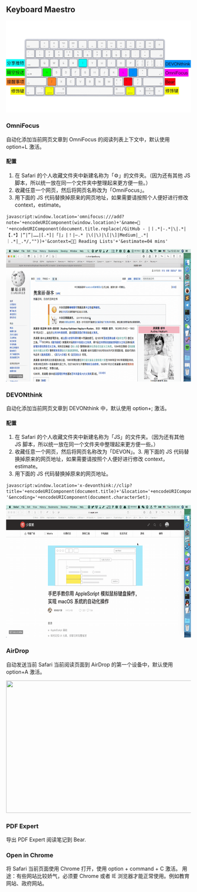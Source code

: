 ## Keyboard Maestro
![](https://github.com/JamesHopbourn/Apple-Automation/raw/master/Keyboard%20Maestro/PIC/keyboard.jpg)

### OmniFocus
自动化添加当前网页文章到 OmniFocus 的阅读列表上下文中，默认使用 option+L 激活。

#### 配置
1. 在 Safari 的个人收藏文件夹中新建名称为「⚙️」的文件夹。（因为还有其他 JS 脚本，所以统一放在同一个文件夹中整理起来更方便一些。）
2. 收藏任意一个网页，然后将网页名称改为「OmniFocus」。
3. 用下面的 JS 代码替换掉原来的网页地址，如果需要请按照个人便好进行修改 context，estimate。

```
javascript:window.location='omnifocus:///add?note='+encodeURIComponent(window.location)+'&name=🔖 '+encodeURIComponent(document.title.replace(/GitHub - |丨.*|-.*|\|.*|【.*】|“|”|……|[.*]|「|」|！|–.* |\(|\)|\[|\]|Medium|_.*| ｜.*|_.*/,""))+'&context=📕📕 Reading Lists'+'&estimate=04 mins'
```
<img src="/Keyboard%20Maestro/PIC/OmniFocus.gif" width="640" height="360"/>

### DEVONthink
自动化添加当前网页文章到 DEVONthink 中，默认使用 option+; 激活。

#### 配置
1. 在 Safari 的个人收藏文件夹中新建名称为「JS」的文件夹。（因为还有其他 JS 脚本，所以统一放在同一个文件夹中整理起来更方便一些。）
2. 收藏任意一个网页，然后将网页名称改为「DEVON」。3. 用下面的 JS 代码替换掉原来的网页地址，如果需要请按照个人便好进行修改 context，estimate。
3. 用下面的 JS 代码替换掉原来的网页地址。

```
javascript:window.location='x-devonthink://clip?title='+encodeURIComponent(document.title)+'&location='+encodeURIComponent(window.location)+'&referrer='+encodeURIComponent(document.referrer)+'&width='+window.innerWidth+'&text='+encodeURIComponent(getSelection())+'&source='+encodeURIComponent(document.documentElement.outerHTML)+ '&encoding='+encodeURIComponent(document.characterSet);
```
<img src="/Keyboard%20Maestro/PIC/DEVONthink.gif" width="640" height="360"/>

### AirDrop
自动发送当前 Safari 当前阅读页面到 AirDrop 的第一个设备中，默认使用 option+A 激活。

<img src="/Keyboard%20Maestro/PIC/AirDrop.gif" width="640" height="360"/>

### PDF Expert
导出 PDF Expert 阅读笔记到 Bear.

### Open in Chrome
将 Safari 当前页面使用 Chrome 打开，使用 option + command + C 激活。
用途：有些网站比较娇气，必须要 Chrome 或者 IE 浏览器才能正常使用。例如教育网站、政府网站。